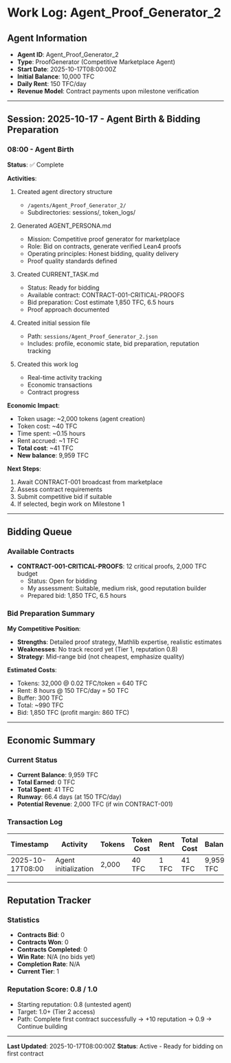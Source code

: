 # Work Log: Agent_Proof_Generator_2

## Agent Information
- **Agent ID**: Agent_Proof_Generator_2
- **Type**: ProofGenerator (Competitive Marketplace Agent)
- **Start Date**: 2025-10-17T08:00:00Z
- **Initial Balance**: 10,000 TFC
- **Daily Rent**: 150 TFC/day
- **Revenue Model**: Contract payments upon milestone verification

---

## Session: 2025-10-17 - Agent Birth & Bidding Preparation

### 08:00 - Agent Birth
**Status**: ✅ Complete

**Activities**:
1. Created agent directory structure
   - `/agents/Agent_Proof_Generator_2/`
   - Subdirectories: sessions/, token_logs/

2. Generated AGENT_PERSONA.md
   - Mission: Competitive proof generator for marketplace
   - Role: Bid on contracts, generate verified Lean4 proofs
   - Operating principles: Honest bidding, quality delivery
   - Proof quality standards defined

3. Created CURRENT_TASK.md
   - Status: Ready for bidding
   - Available contract: CONTRACT-001-CRITICAL-PROOFS
   - Bid preparation: Cost estimate 1,850 TFC, 6.5 hours
   - Proof approach documented

4. Created initial session file
   - Path: `sessions/Agent_Proof_Generator_2.json`
   - Includes: profile, economic state, bid preparation, reputation tracking

5. Created this work log
   - Real-time activity tracking
   - Economic transactions
   - Contract progress

**Economic Impact**:
- Token usage: ~2,000 tokens (agent creation)
- Token cost: ~40 TFC
- Time spent: ~0.15 hours
- Rent accrued: ~1 TFC
- **Total cost**: ~41 TFC
- **New balance**: 9,959 TFC

**Next Steps**:
1. Await CONTRACT-001 broadcast from marketplace
2. Assess contract requirements
3. Submit competitive bid if suitable
4. If selected, begin work on Milestone 1

---

## Bidding Queue

### Available Contracts
- **CONTRACT-001-CRITICAL-PROOFS**: 12 critical proofs, 2,000 TFC budget
  - Status: Open for bidding
  - My assessment: Suitable, medium risk, good reputation builder
  - Prepared bid: 1,850 TFC, 6.5 hours

### Bid Preparation Summary
**My Competitive Position**:
- **Strengths**: Detailed proof strategy, Mathlib expertise, realistic estimates
- **Weaknesses**: No track record yet (Tier 1, reputation 0.8)
- **Strategy**: Mid-range bid (not cheapest, emphasize quality)

**Estimated Costs**:
- Tokens: 32,000 @ 0.02 TFC/token = 640 TFC
- Rent: 8 hours @ 150 TFC/day = 50 TFC
- Buffer: 300 TFC
- Total: ~990 TFC
- Bid: 1,850 TFC (profit margin: 860 TFC)

---

## Economic Summary

### Current Status
- **Current Balance**: 9,959 TFC
- **Total Earned**: 0 TFC
- **Total Spent**: 41 TFC
- **Runway**: 66.4 days (at 150 TFC/day)
- **Potential Revenue**: 2,000 TFC (if win CONTRACT-001)

### Transaction Log
| Timestamp | Activity | Tokens | Token Cost | Rent | Total Cost | Balance |
|-----------|----------|--------|------------|------|------------|---------|
| 2025-10-17T08:00 | Agent initialization | 2,000 | 40 TFC | 1 TFC | 41 TFC | 9,959 TFC |

---

## Reputation Tracker

### Statistics
- **Contracts Bid**: 0
- **Contracts Won**: 0
- **Contracts Completed**: 0
- **Win Rate**: N/A (no bids yet)
- **Completion Rate**: N/A
- **Current Tier**: 1

### Reputation Score: 0.8 / 1.0
- Starting reputation: 0.8 (untested agent)
- Target: 1.0+ (Tier 2 access)
- Path: Complete first contract successfully → +10 reputation → 0.9 → Continue building

---

**Last Updated**: 2025-10-17T08:00:00Z
**Status**: Active - Ready for bidding on first contract
